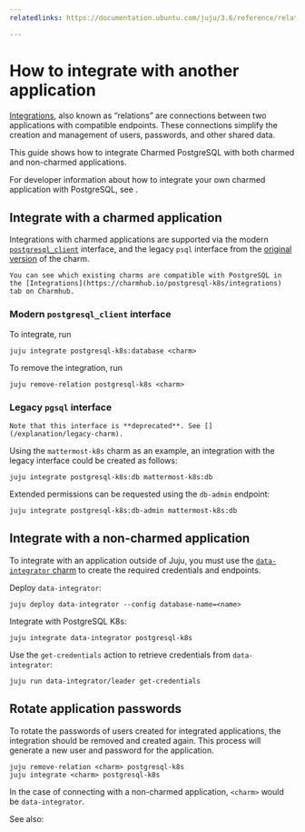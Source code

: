 ```yaml
---
relatedlinks: https://documentation.ubuntu.com/juju/3.6/reference/relation/, [postgresql_client&#32-&#32GitHub](https://github.com/canonical/charm-relation-interfaces/tree/main/interfaces/postgresql_client/v0)

---
```


# How to integrate with another application

[Integrations](https://juju.is/docs/juju/relation), also known as “relations” are connections between two applications with compatible endpoints. These connections simplify the creation and management of users, passwords, and other shared data.

This guide shows how to integrate Charmed PostgreSQL with both charmed and non-charmed applications.

For developer information about how to integrate your own charmed application with PostgreSQL, see [](/how-to/development/integrate-with-your-charm).

## Integrate with a charmed application

Integrations with charmed applications are supported via the modern [`postgresql_client`](https://github.com/canonical/charm-relation-interfaces/blob/main/interfaces/postgresql_client/v0/README.md) interface, and the legacy `psql` interface from the [original version](https://launchpad.net/postgresql-charm) of the charm.

```{note}
You can see which existing charms are compatible with PostgreSQL in the [Integrations](https://charmhub.io/postgresql-k8s/integrations) tab on Charmhub.
```

### Modern `postgresql_client` interface

To integrate, run
```text
juju integrate postgresql-k8s:database <charm>
```

To remove the integration, run
```text
juju remove-relation postgresql-k8s <charm>
```

### Legacy `pgsql` interface

```{caution}
Note that this interface is **deprecated**. See [](/explanation/legacy-charm).
```

Using the `mattermost-k8s` charm as an example, an integration with the legacy interface could be created as follows:
 ```text
juju integrate postgresql-k8s:db mattermost-k8s:db
```

Extended permissions can be requested using the `db-admin` endpoint:
```text
juju integrate postgresql-k8s:db-admin mattermost-k8s:db
```

## Integrate with a non-charmed application

To integrate with an application outside of Juju, you must use the [`data-integrator` charm](https://charmhub.io/data-integrator) to create the required credentials and endpoints.

Deploy `data-integrator`:
```text
juju deploy data-integrator --config database-name=<name>
```

Integrate with PostgreSQL K8s:
```text
juju integrate data-integrator postgresql-k8s
```

Use the `get-credentials` action to retrieve credentials from `data-integrator`:
```text
juju run data-integrator/leader get-credentials
```

## Rotate application passwords

To rotate the passwords of users created for integrated applications, the integration should be removed and created again. This process will generate a new user and password for the application.

```text
juju remove-relation <charm> postgresql-k8s
juju integrate <charm> postgresql-k8s
```

In the case of connecting with a non-charmed application, `<charm>` would be `data-integrator`.


See also: [](/how-to/manage-passwords)
